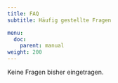```yaml
---
title: FAQ
subtitle: Häufig gestellte Fragen

menu:
  doc:
    parent: manual
weight: 200
---
```

Keine Fragen bisher eingetragen.